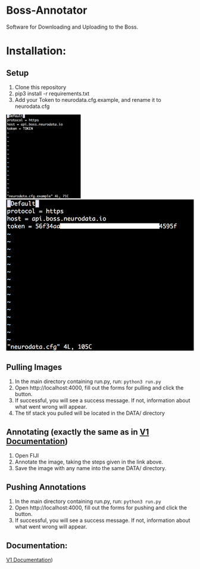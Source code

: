 # Boss-Annotator
Software for Downloading and Uploading to the Boss.
# Installation:
## Setup
1. Clone this repository
2. pip3 install -r requirements.txt
3. Add your Token to neurodata.cfg.example, and rename it to neurodata.cfg
<img src="neurodata_cfg_example.png" alt="example" width= "200px"/>
<img src="neurodata_cfg.png" alt="cfg" width: "200px"/>

## Pulling Images
1. In the main directory containing run.py, run: `python3 run.py`
2. Open http://localhost:4000, fill out the forms for pulling and click the button.
3. If successful, you will see a success message. If not, information about what went wrong will appear.
4. The tif stack you pulled will be located in the DATA/ directory

## Annotating (exactly the same as in [V1 Documentation](http://neurodata-annotator.readthedocs.io/en/latest/))
1. Open FIJI
2. Annotate the image, taking the steps given in the link above.
3. Save the image with any name into the same DATA/ directory.

## Pushing Annotations
1. In the main directory containing run.py, run: `python3 run.py`
2. Open http://localhost:4000, fill out the forms for pushing and click the button.
3. If successful, you will see a success message. If not, information about what went wrong will appear.


## Documentation:
[V1 Documentation](http://neurodata-annotator.readthedocs.io/en/latest/))
